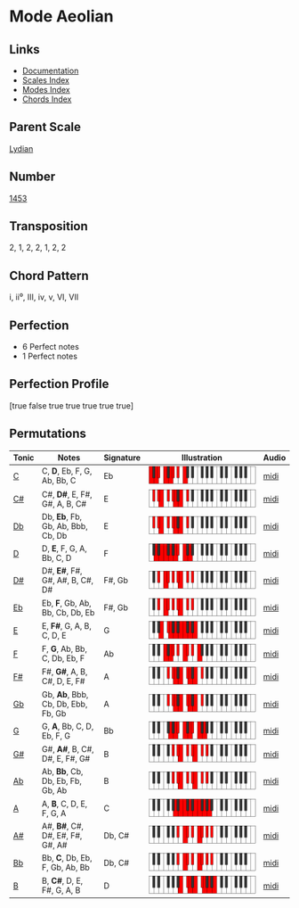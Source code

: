 # Mode Aeolian

## Links

- [Documentation](README.md)
- [Scales Index](Scales.md)
- [Modes Index](Modes.md)
- [Chords Index](Chords.md)

## Parent Scale

[Lydian](ScaleLydian.md)

## Number

[1453](https://ianring.com/musictheory/scales/1453)

## Transposition

2, 1, 2, 2, 1, 2, 2

## Chord Pattern

i, ii⁰, III, iv, v, VI, VII

## Perfection

- 6 Perfect notes
- 1 Perfect notes

## Perfection Profile

[true false true true true true true]

## Permutations

| Tonic | Notes | Signature | Illustration | Audio |
|-------|-------|-----------|--------------|-------|
| [C](ModeCNaturalAeolian.md) | C, **D**, Eb, F, G, Ab, Bb, C | Eb | ![CNaturalAeolian](ModeCNaturalAeolian.png) | [midi](https://github.com/edipermadi/music/blob/main/docs/ModeCNaturalAeolian.mid?raw=true) |
| [C#](ModeCSharpAeolian.md) | C#, **D#**, E, F#, G#, A, B, C# | E | ![CSharpAeolian](ModeCSharpAeolian.png) | [midi](https://github.com/edipermadi/music/blob/main/docs/ModeCSharpAeolian.mid?raw=true) |
| [Db](ModeDFlatAeolian.md) | Db, **Eb**, Fb, Gb, Ab, Bbb, Cb, Db | E | ![DFlatAeolian](ModeDFlatAeolian.png) | [midi](https://github.com/edipermadi/music/blob/main/docs/ModeDFlatAeolian.mid?raw=true) |
| [D](ModeDNaturalAeolian.md) | D, **E**, F, G, A, Bb, C, D | F | ![DNaturalAeolian](ModeDNaturalAeolian.png) | [midi](https://github.com/edipermadi/music/blob/main/docs/ModeDNaturalAeolian.mid?raw=true) |
| [D#](ModeDSharpAeolian.md) | D#, **E#**, F#, G#, A#, B, C#, D# | F#, Gb | ![DSharpAeolian](ModeDSharpAeolian.png) | [midi](https://github.com/edipermadi/music/blob/main/docs/ModeDSharpAeolian.mid?raw=true) |
| [Eb](ModeEFlatAeolian.md) | Eb, **F**, Gb, Ab, Bb, Cb, Db, Eb | F#, Gb | ![EFlatAeolian](ModeEFlatAeolian.png) | [midi](https://github.com/edipermadi/music/blob/main/docs/ModeEFlatAeolian.mid?raw=true) |
| [E](ModeENaturalAeolian.md) | E, **F#**, G, A, B, C, D, E | G | ![ENaturalAeolian](ModeENaturalAeolian.png) | [midi](https://github.com/edipermadi/music/blob/main/docs/ModeENaturalAeolian.mid?raw=true) |
| [F](ModeFNaturalAeolian.md) | F, **G**, Ab, Bb, C, Db, Eb, F | Ab | ![FNaturalAeolian](ModeFNaturalAeolian.png) | [midi](https://github.com/edipermadi/music/blob/main/docs/ModeFNaturalAeolian.mid?raw=true) |
| [F#](ModeFSharpAeolian.md) | F#, **G#**, A, B, C#, D, E, F# | A | ![FSharpAeolian](ModeFSharpAeolian.png) | [midi](https://github.com/edipermadi/music/blob/main/docs/ModeFSharpAeolian.mid?raw=true) |
| [Gb](ModeGFlatAeolian.md) | Gb, **Ab**, Bbb, Cb, Db, Ebb, Fb, Gb | A | ![GFlatAeolian](ModeGFlatAeolian.png) | [midi](https://github.com/edipermadi/music/blob/main/docs/ModeGFlatAeolian.mid?raw=true) |
| [G](ModeGNaturalAeolian.md) | G, **A**, Bb, C, D, Eb, F, G | Bb | ![GNaturalAeolian](ModeGNaturalAeolian.png) | [midi](https://github.com/edipermadi/music/blob/main/docs/ModeGNaturalAeolian.mid?raw=true) |
| [G#](ModeGSharpAeolian.md) | G#, **A#**, B, C#, D#, E, F#, G# | B | ![GSharpAeolian](ModeGSharpAeolian.png) | [midi](https://github.com/edipermadi/music/blob/main/docs/ModeGSharpAeolian.mid?raw=true) |
| [Ab](ModeAFlatAeolian.md) | Ab, **Bb**, Cb, Db, Eb, Fb, Gb, Ab | B | ![AFlatAeolian](ModeAFlatAeolian.png) | [midi](https://github.com/edipermadi/music/blob/main/docs/ModeAFlatAeolian.mid?raw=true) |
| [A](ModeANaturalAeolian.md) | A, **B**, C, D, E, F, G, A | C | ![ANaturalAeolian](ModeANaturalAeolian.png) | [midi](https://github.com/edipermadi/music/blob/main/docs/ModeANaturalAeolian.mid?raw=true) |
| [A#](ModeASharpAeolian.md) | A#, **B#**, C#, D#, E#, F#, G#, A# | Db, C# | ![ASharpAeolian](ModeASharpAeolian.png) | [midi](https://github.com/edipermadi/music/blob/main/docs/ModeASharpAeolian.mid?raw=true) |
| [Bb](ModeBFlatAeolian.md) | Bb, **C**, Db, Eb, F, Gb, Ab, Bb | Db, C# | ![BFlatAeolian](ModeBFlatAeolian.png) | [midi](https://github.com/edipermadi/music/blob/main/docs/ModeBFlatAeolian.mid?raw=true) |
| [B](ModeBNaturalAeolian.md) | B, **C#**, D, E, F#, G, A, B | D | ![BNaturalAeolian](ModeBNaturalAeolian.png) | [midi](https://github.com/edipermadi/music/blob/main/docs/ModeBNaturalAeolian.mid?raw=true) |
